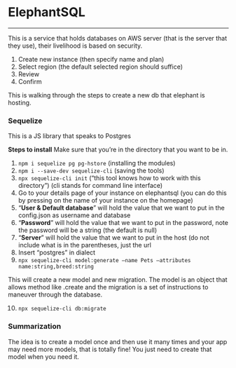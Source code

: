 # ElephantSQL
- - - -
This is a service that holds databases on AWS server (that is the server that they use), their livelihood is based on security.

1. Create new instance (then specify name and plan)
2. Select region (the default selected region should suffice)
3. Review
4. Confirm

This is walking through the steps to create a new db that elephant is hosting. 

### Sequelize 
This is a JS library that speaks to Postgres

**Steps to install**
Make sure that you’re in the directory that you want to be in.
1. `npm i sequelize pg pg-hstore` (installing the modules)
2. `npm i --save-dev sequelize-cli` (saving the tools)
3. `npx sequelize-cli init` (“this tool knows how to work with this directory”) (cli stands for command line interface)
4. Go to your details page of your instance on elephantsql (you can do this by pressing on the name of your instance on the homepage)
5. “**User & Default database**” will hold the value that we want to put in the config.json as username and database 
6. “**Password**” will hold the value that we want to put in the password, note the password will be a string (the default is null) 
7. “**Server**” will hold the value that we want to put in the host (do not include what is in the parentheses, just the url
8. Insert “postgres” in dialect
9. `npx sequelize-cli model:generate —name Pets —attributes name:string,breed:string`

This will create a new model and new migration. The model is an object that allows method like .create and the migration is a set of instructions to maneuver through the database. 

10. `npx sequelize-cli db:migrate`


### Summarization 
The idea is to create a model once and then use it many times and your app may need more models, that is totally fine! You just need to create that model when you need it. 


